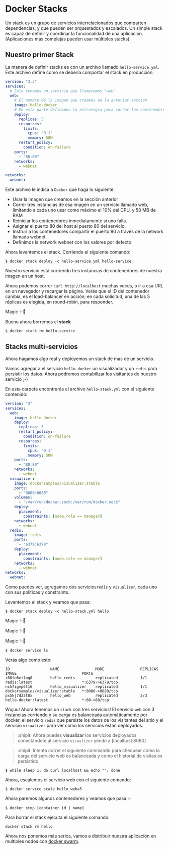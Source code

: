 # Docker Stacks

Un stack es un grupo de servicios interrelacionados que comparten dependencias, y que pueden ser orquestados y escalados. Un simple stack es capaz de definir y coordinar la funcionalidad de una aplicación. (Aplicaciones más complejas pueden usar múltiples stacks).

## Nuestro primer Stack

La manera de definir stacks es con un archivo llamado `hello-service.yml`. Este archivo define como se debería comportar el stack en producción. 

```YAML
version: "3.3"
services:
  # Solo tenemos un servicio que llamaremos "web"
  web:
    # El nombre de la imagen que creamos en la anterior sección
    image: hello-docker
    # En esta parte definimos la estrategia para correr los contenedores.
    deploy:
      replicas: 3
      resources:
        limits:
          cpus: "0.1"
          memory: 50M
      restart_policy:
        condition: on-failure
    ports:
      - "80:80"
    networks:
      - webnet

networks:
  webnet:
```

Este archivo le indica a `Docker` que haga lo siguiente:

* Usar la imagen que creamos en la sección anterior 
* Correr tres instancias de esa imagen en un servicio llamado web, limitando a cada uno usar como máximo el 10% del CPU, y 50 MB de RAM
* Reiniciar los contenedores inmediatamente si uno falla.
* Asignar el puerto 80 del host al puerto 80 del servicio.
* Instruir a los contenedores compartir el puerto 80 a través de la network llamada webnet
* Definimos la network webnet con los valores por defecto

Ahora levantemos el stack. Corriendo el siguiente comando:

```
$ docker stack deploy -c hello-service.yml hello-service
```

Nuestro servicio está corriendo tres instancias de contenedores de nuestra imagen en un host.

Ahora podemos correr `curl http://localhost` muchas veces, o ir a esa URL en un navegador y recargar la página.
Verás que el ID del contenedor cambia, es el load-balancer en acción; en cada solicitud, una de las 5 réplicas es elegída, en round-robin, para responder.

Magic ✨🐳

Bueno ahora borremos el **stack**

```
$ docker stack rm hello-service
```

## Stacks multi-servicios

Ahora hagamos algo real y deployemos un stack de mas de un servicio.

Vamos agregar a el servicio `hello-docker` un visualizador y un `redis` para persistir los datos. Ahora podremos contabilizar los visitantes de nuestro servicio ;-)

En esta carpeta encontrarás el archivo `hello-stack.yml` con el siguiente contenido:

```YAML
version: "3"
services:
  web:
    image: hello-docker
    deploy:
      replicas: 3
      restart_policy:
        condition: on-failure
      resources:
        limits:
          cpus: "0.1"
          memory: 50M
    ports:
      - "80:80"
    networks:
      - webnet
  visualizer:
    image: dockersamples/visualizer:stable
    ports:
      - "8080:8080"
    volumes:
      - "/var/run/docker.sock:/var/run/docker.sock"
    deploy:
      placement:
        constraints: [node.role == manager]
    networks:
      - webnet
  redis:
    image: redis
    ports:
      - "6379:6379"
    deploy:
      placement:
        constraints: [node.role == manager]
    networks:
      - webnet
networks:
  webnet:
```

Como puedes ver, agregamos dos servicios`redis` y `visualizer`, cada uno con sus politicas y constraints.

Levantemos el stack y veamos que pasa:

```
$ docker stack deploy -c hello-stack.yml hello
```

Magic ✨🐳

Magic ✨🐳

Magic ✨🐳

```
$ docker service ls
```

Verás algo como esto:
```
ID                  NAME                MODE                REPLICAS            IMAGE                             PORTS
i08fo6eilog8        hello_redis         replicated          1/1                 redis:latest                      *:6379->6379/tcp
nch7igvp6l16        hello_visualizer    replicated          1/1                 dockersamples/visualizer:stable   *:8080->8080/tcp
px5kj7d22t8x        hello_web           replicated          3/3                 hello-docker:latest               *:80->80/tcp
```

Wujuu! Ahora tenemos un `stack` con tres servicios! El servicio `web` con 3 instancias corriendo y su carga es balanceada automáticamente por docker, el servicio `redis` que persiste los datos de los visitantes del sitio y el servicio `visualizer` para ver como los servicios están deployados.

> :shipit: Ahora puedes **visualizar** los servicios deployados conectándote al servicio `visualizer` yendo a [localhost:8080] 

> :shipit: Intentá correr el siguiente commando para chequear como la carga del servicio web es balanceada y como el historial de visitas es persistido.

```
$ while sleep 1; do curl localhost && echo ""; done
```

Ahora, escalemos el servicio web con el siguiente comando:

```
$ docker service scale hello_web=5
```

Ahora paremos algunos contenedores y veamos que pasa ✨
```
$ docker stop [container id | name]
```

Para borrar el stack ejecuta el siguiente comando:
```
docker stack rm hello
```

Ahora nos ponemos más serios, vamos a distribuir nuestra aplicación en multiples nodos con [docker swarm](https://github.com/fredomartinez/hello-docker/tree/master/5-docker-swarm).